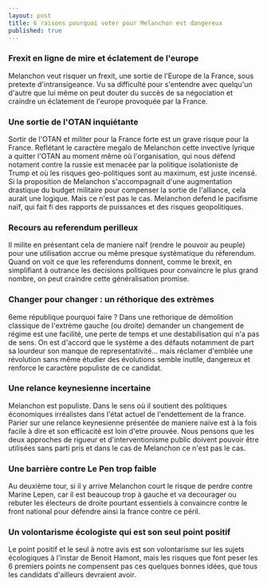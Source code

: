 ```yaml
---
layout: post
title: 6 raisons pourquoi voter pour Melanchon est dangereux
published: true
---
```


### Frexit en ligne de mire et éclatement de l'europe

Melanchon veut risquer un frexit, une sortie de l'Europe de la France, sous pretexte d'intransigeance. Vu sa difficulté pour s'entendre avec quelqu'un d'autre que lui même on peut douter du succès de sa négociation et craindre un éclatement de l'europe provoquée par la France.

### Une sortie de l'OTAN inquiétante

Sortir de l'OTAN et militer pour la France forte est un grave risque pour la France. Reflétant le caractère megalo de Melanchon cette invective lyrique a quitter l'OTAN au moment même où l'organisation, qui nous défend notament contre la russie est menacée par la politique isolationiste de Trump et où les risques geo-politiques sont au maximum, est juste incensé. Si la proposition de Melanchon s'accompagnait d'une augmentation drastique du budget militaire pour compenser la sortie de l'alliance, cela aurait une logique. Mais ce n'est pas le cas. Melanchon defend le pacifisme naïf, qui fait fi des rapports de puissances et des risques geopolitiques.

### Recours au referendum perilleux

Il milite en présentant cela de maniere naïf (rendre le pouvoir au peuple) pour une utilisation accrue ou même presque systématique du réferendum. Quand on voit ce que les referendums donnent, comme le brexit, en simplifiant à outrance les decisions politiques pour convaincre le plus grand nombre, on peut craindre cette généralisation promise.

### Changer pour changer : un réthorique des extrèmes

6eme république pourquoi faire ? Dans une rethorique de démolition classique de l'extrème gauche (ou droite) demander un changement de régime est une facilité, une perte de temps et une destabilisation qui n'a pas de sens. On est d'accord que le système a des défauts notamment de part sa lourdeur son manque de representativité... mais réclamer d'emblée une révolution sans même étudier des évolutions semble inutile, dangereux et renforce le caractère populiste de ce candidat.

### Une relance keynesienne incertaine  

Melanchon est populiste. Dans le sens où il soutient des politiques économiques irréalistes dans l'état actuel de l'endettement de la france. Parier sur une relance keynesienne présentée de maniere naïve est à la fois facile à dire et son efficacité est loin d'etre prouvée. Nous pensons que les deux approches de rigueur et d'interventionisme public doivent pouvoir être utilisées sans parti pris et dans le cas de Melanchon ce n'est pas le cas.

### Une barrière contre Le Pen trop faible

Au deuxième tour, si il y arrive Melanchon court le risque de perdre contre Marine Lepen, car il est beaucoup trop à gauche et va decourager ou rebuter les électeurs de droite pourtant essentiels à convaincre contre le front national pour défendre ainsi la france contre ce péril.


### Un volontarisme écologiste qui est son seul point positif

Le point positif et le seul à notre avis est son volontarisme sur les sujets écologiques à l'instar de Benoit Hamont, mais les risques que font peser les 6 premiers points ne compensent pas ces quelques bonnes idées, que tous les candidats d'ailleurs devraient avoir.
